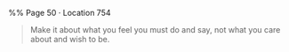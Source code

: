 %% Page 50 · Location 754 
> Make it about what you feel you must do and say, not what you care about and wish to be. 